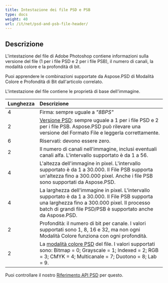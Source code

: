 ```yaml
---
title: Intestazione dei file PSD e PSB
type: docs
weight: 40
url: /it/net/psd-and-psb-file-header/
---
```


## **Descrizione**
L'intestazione del file di Adobe Photoshop contiene informazioni sulla versione del file (1 per i file PSD e 2 per i file PSB), il numero di canali, la modalità colore e la profondità di bit.

Puoi apprendere le combinazioni supportate da Aspose.PSD di Modalità Colore e Profondità di Bit dall'articolo correlato.


L'intestazione del file contiene le proprietà di base dell'immagine.

|**Lunghezza**|**Descrizione**|
| :- | :- |
|4|Firma: sempre uguale a *"8BPS"*|
|2|[Versione PSD](https://reference.aspose.com/psd/net/aspose.psd.fileformats.psd/fileformatversion): sempre uguale a 1 per i file PSD e 2 per i file PSB. Aspose.PSD può rilevare una versione del Formato File e leggerla correttamente.|
|6|Riservati: devono essere zero.|
|2|Il numero di canali nell'immagine, inclusi eventuali canali alfa. L'intervallo supportato è da 1 a 56.|
|4|L'altezza dell'immagine in pixel. L'intervallo supportato è da 1 a 30.000. Il File PSB supporta un'altezza fino a 300.000 pixel. Anche i file PSB sono supportati da Aspose.PSD.|
|4|La larghezza dell'immagine in pixel. L'intervallo supportato è da 1 a 30.000. Il File PSB supporta una larghezza fino a 300.000 pixel. Il processo batch di grandi file PSD/PSB è supportato anche da Aspose.PSD.|
|2|Profondità: il numero di bit per canale. I valori supportati sono 1, 8, 16 e 32, ma non ogni Modalità Colore funziona con ogni profondità.|
|2|La [modalità colore PSD](https://reference.aspose.com/psd/java/com.aspose.psd.fileformats.psd/ColorModes) del file. I valori supportati sono: Bitmap = 0; Grayscale = 1; Indexed = 2; RGB = 3; CMYK = 4; Multicanale = 7; Duotono = 8; Lab = 9.|
Puoi controllare il nostro [Riferimento API PSD](https://reference.aspose.com/psd) per questo.
